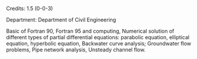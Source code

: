Credits: 1.5 (0-0-3)

Department: Department of Civil Engineering

Basic of Fortran 90, Fortran 95 and computing, Numerical solution of different types of partial differential equations: parabolic equation, elliptical equation, hyperbolic equation, Backwater curve analysis; Groundwater flow problems, Pipe network analysis, Unsteady channel flow.